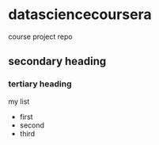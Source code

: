 # datasciencecoursera
course project repo
## secondary heading
### tertiary heading
my list
* first
* second
* third


